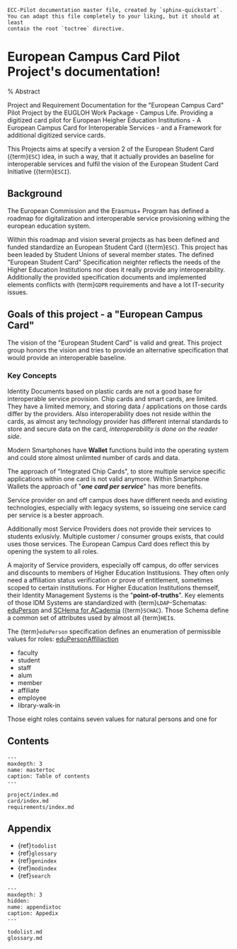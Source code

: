 ```{comment}
ECC-Pilot documentation master file, created by `sphinx-quickstart`.
You can adapt this file completely to your liking, but it should at least
contain the root `toctree` directive.
```

# European Campus Card Pilot Project's documentation!

% Abstract

Project and Requirement Documentation for the "European Campus Card" Pilot Project by the EUGLOH Work Package - Campus Life. 
Providing a digitized card pilot for European Heigher Education Institutions - A European Campus Card for Interoperable Services - and a Framework for additional digitized service cards. 

This Projects aims at specify a version 2 of the European Student Card ({term}`ESC`) idea, in such a way, that it actually provides an baseline for interoperable services and fulfil the vision of the European Student Card Initiative ({term}`ESCI`).

## Background

The European Commission and the Erasmus+ Program has defined a roadmap for digitalization and interoperable service provisioning withing the european education system. 

Within this roadmap and vision several projects as has been defined and funded standardize an European Student Card ({term}`ESC`). 
This project has been leaded by Student Unions of several member states. 
The defined "European Student Card" Specification neighter reflects the needs of the Higher Education Institutions nor does it really provide any interoperability.
Additionally the provided specification documents and implemented elements conflicts with {term}`GDPR` requirements and have a lot IT-security issues.

## Goals of this project - a "European Campus Card"

The vision of the "European Student Card" is valid and great. 
This project group honors the vision and tries to provide an alternative specification that would provide an interoperable baseline.

### Key Concepts

Identity Documents based on plastic cards are not a good base for interoperable service provision.
Chip cards and smart cards, are limited.
They have a limited memory, and storing data / applications on those cards differ by the providers.
Also interoperability does not reside within the cards, as almost any technology provider has different internal standards to store and secure data on the card, *interoperability is done on the reader side*.

Modern Smartphones have **Wallet** functions build into the operating system and could store almost unlimted number of cards and data.

The approach of "Integrated Chip Cards", to store multiple service specific applications within one card is not valid anymore.
Within Smartphone Wallets the approach of "***one card per service***" has more benefits.

Service provider on and off campus does have different needs and existing technologies, especially with legacy systems, so issueing one service card per service is a bester approach.

Additionally most Service Providers does not provide their services to students exlusivly.
Multiple customer / consumer groups exists, that could uses those services.
The European Campus Card does reflect this by opening the system to all roles.

A majority of Service providers, especially off campus, do offer services and discounts to members of Higher Education Institusions.
They often only need a affiliation status verification or prove of entitlement, sometimes scoped to certain institutions.
For Higher Education Institutions themself, their Identity Management Systems is the "**point-of-truths**".
Key elements of those IDM Systems are standardized with {term}`LDAP`-Schematas: [eduPerson](https://wiki.refeds.org/display/STAN/eduPerson) and [SCHema for ACademia](https://wiki.refeds.org/display/STAN/SCHAC) ({term}`SCHAC`). 
Those Schema define a common set of attributes used by almost all {term}`HEI`s.

The {term}`eduPerson` specification defines an enumeration of permissible values for roles: [eduPersonAffiliaction](https://wiki.refeds.org/display/STAN/eduPerson+2021-11#eduPerson202111-eduPersonAffiliation)

* faculty
* student
* staff
* alum
* member
* affiliate
* employee
* library-walk-in

Those eight roles contains seven values for natural persons and one for 









## Contents

```{toctree}
---
maxdepth: 3
name: mastertoc
caption: Table of contents
---

project/index.md
card/index.md
requirements/index.md

```

## Appendix

* {ref}`todolist`
* {ref}`glossary`
* {ref}`genindex`
* {ref}`modindex`
* {ref}`search`

```{toctree}
---
maxdepth: 3
hidden:
name: appendixtoc
caption: Appedix
---

todolist.md
glossary.md

```
